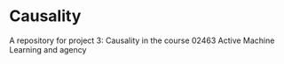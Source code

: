 # Causality
A repository for project 3: Causality in the course 02463 Active Machine Learning and agency
